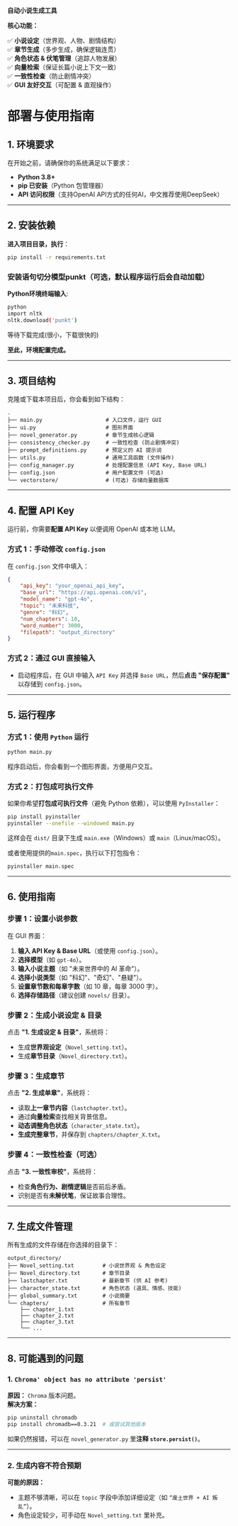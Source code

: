**自动小说生成工具**

**核心功能：**

✅ **小说设定**（世界观、人物、剧情结构）  
✅ **章节生成**（多步生成，确保逻辑连贯）  
✅ **角色状态 & 伏笔管理**（追踪人物发展）  
✅ **向量检索**（保证长篇小说上下文一致）  
✅ **一致性检查**（防止剧情冲突）  
✅ **GUI 友好交互**（可配置 & 直观操作）  

# **部署与使用指南**

## **1. 环境要求**
在开始之前，请确保你的系统满足以下要求：
- **Python 3.8+**
- **pip 已安装**（Python 包管理器）
- **API 访问权限**（支持OpenAI API方式的任何AI，中文推荐使用DeepSeek）

---

## **2. 安装依赖**

**进入项目目录，执行**：
```bash
pip install -r requirements.txt
```
### 安装语句切分模型punkt（可选，默认程序运行后会自动加载）
**Python环境终端输入**:
```bash
python
import nltk
nltk.download('punkt')
```

等待下载完成(很小，下载很快的)

**至此，环境配置完成。**

---

## **3. 项目结构**
克隆或下载本项目后，你会看到如下结构：
```plaintext
.
├── main.py                    # 入口文件，运行 GUI
├── ui.py                      # 图形界面
├── novel_generator.py         # 章节生成核心逻辑
├── consistency_checker.py     # 一致性检查 (防止剧情冲突)
├── prompt_definitions.py      # 预定义的 AI 提示词
├── utils.py                   # 通用工具函数 (文件操作)
├── config_manager.py          # 处理配置信息 (API Key, Base URL)
├── config.json                # 用户配置文件 (可选)
└── vectorstore/               # (可选) 存储向量数据库
```

---

## **4. 配置 API Key**
运行前，你需要**配置 API Key** 以便调用 OpenAI 或本地 LLM。

### **方式 1：手动修改 `config.json`**
在 `config.json` 文件中填入：
```json
{
    "api_key": "your_openai_api_key",
    "base_url": "https://api.openai.com/v1",
    "model_name": "gpt-4o",
    "topic": "未来科技",
    "genre": "科幻",
    "num_chapters": 10,
    "word_number": 3000,
    "filepath": "output_directory"
}
```

### **方式 2：通过 GUI 直接输入**
- 启动程序后，在 GUI 中输入 `API Key` 并选择 `Base URL`，然后**点击 "保存配置"** 以存储到 `config.json`。

---

## **5. 运行程序**
### **方式 1：使用 `Python` 运行**
```bash
python main.py
```
程序启动后，你会看到一个图形界面，方便用户交互。

### **方式 2：打包成可执行文件**
如果你希望**打包成可执行文件**（避免 Python 依赖），可以使用 `PyInstaller`：
```bash
pip install pyinstaller
pyinstaller --onefile --windowed main.py
```
这样会在 `dist/` 目录下生成 `main.exe`（Windows）或 `main`（Linux/macOS）。

或者使用提供的`main.spec`，执行以下打包指令：
```bash
pyinstaller main.spec
```

---

## **6. 使用指南**
### **步骤 1：设置小说参数**
在 GUI 界面：
1. **输入 API Key & Base URL**（或使用 `config.json`）。
2. **选择模型**（如 `gpt-4o`）。
3. **输入小说主题**（如 "未来世界中的 AI 革命"）。
4. **选择小说类型**（如 "科幻"、"奇幻"、"悬疑"）。
5. **设置章节数和每章字数**（如 10 章，每章 3000 字）。
6. **选择存储路径**（建议创建 `novels/` 目录）。

### **步骤 2：生成小说设定 & 目录**
点击 **"1. 生成设定 & 目录"**，系统将：
- 生成**世界观设定**（`Novel_setting.txt`）。
- 生成**章节目录**（`Novel_directory.txt`）。

### **步骤 3：生成章节**
点击 **"2. 生成单章"**，系统将：
- 读取**上一章节内容**（`lastchapter.txt`）。
- 通过**向量检索**查找相关背景信息。
- **动态调整角色状态**（`character_state.txt`）。
- **生成完整章节**，并保存到 `chapters/chapter_X.txt`。

### **步骤 4：一致性检查（可选）**
点击 **"3. 一致性审校"**，系统将：
- 检查**角色行为、剧情逻辑**是否前后矛盾。
- 识别是否有**未解伏笔**，保证故事合理性。

---

## **7. 生成文件管理**
所有生成的文件存储在你选择的目录下：
```plaintext
output_directory/
├── Novel_setting.txt         # 小说世界观 & 角色设定
├── Novel_directory.txt       # 章节目录
├── lastchapter.txt           # 最新章节 (供 AI 参考)
├── character_state.txt       # 角色状态 (道具、情感、技能)
├── global_summary.txt        # 小说摘要
└── chapters/                 # 所有章节
    ├── chapter_1.txt
    ├── chapter_2.txt
    ├── chapter_3.txt
    └── ...
```

---

## **8. 可能遇到的问题**
### **1. `Chroma' object has no attribute 'persist'`**
**原因：** `Chroma` 版本问题。  
**解决方案：**
```bash
pip uninstall chromadb
pip install chromadb==0.3.21  # 或尝试其他版本
```
如果仍然报错，可以在 `novel_generator.py` 里**注释 `store.persist()`**。

---

### **2. 生成内容不符合预期**
**可能的原因：**
- 主题不够清晰，可以在 `topic` 字段中添加详细设定（如 `“废土世界 + AI 叛乱”`）。
- 角色设定较少，可手动在 `Novel_setting.txt` 里补充。
